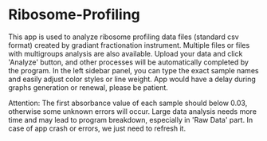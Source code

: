 Ribosome-Profiling
==================
This app is used to analyze ribosome profiling data files (standard csv format) created by gradiant fractionation instrument. Multiple files or files with multigroups analysis are also available. Upload your data and click 'Analyze' button, and other processes will be automatically completed by the program. In the left sidebar panel, you can type the exact sample names and easily adjust color styles or line weight. App would have a delay during graphs generation or renewal, please be patient.

Attention: The first absorbance value of each sample should below 0.03, otherwise some unknown errors will occur. Large data analysis needs more time and may lead to program breakdown, especially in 'Raw Data' part. In case of app crash or errors, we just need to refresh it.

